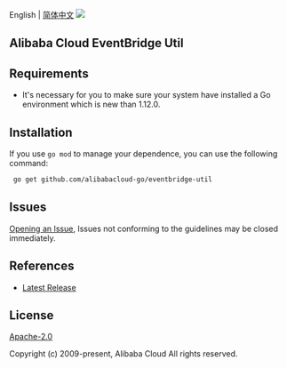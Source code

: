 English | [简体中文](README-CN.md)
![](https://aliyunsdk-pages.alicdn.com/icons/AlibabaCloud.svg)

## Alibaba Cloud EventBridge Util

## Requirements
- It's necessary for you to make sure your system have installed a Go environment which is new than 1.12.0.

## Installation
If you use `go mod` to manage your dependence, you can use the following command:

```sh
 go get github.com/alibabacloud-go/eventbridge-util
```

## Issues
[Opening an Issue](https://github.com/aliyun/alibabacloud-eventbridge-sdk/issues/new), Issues not conforming to the guidelines may be closed immediately.

## References
* [Latest Release](https://github.com/aliyun/alibabacloud-eventbridge-sdk)

## License
[Apache-2.0](http://www.apache.org/licenses/LICENSE-2.0)

Copyright (c) 2009-present, Alibaba Cloud All rights reserved.